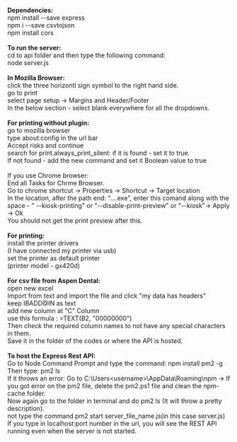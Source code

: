 <b>Dependencies:</b><br/>
npm install --save express<br/>
npm i --save csvtojson<br/>
npm install cors<br/>
<br/>
<b>To run the server:</b><br/>
cd to api folder and then type the following command:<br/>
node server.js<br/>
<br/>
<b>In Mozilla Browser:</b><br/>
click the three horizontl sign symbol to the right hand side.<br/>
go to print<br/>
select page setup -> Margins and Header/Footer<br/>
In the below section - select blank everywhere for all the dropdowns.<br/>
<br/>
<b>For printing without plugin:</b><br/>
go to mozilla browser<br/>
type about:config in the url bar<br/>
Accept risks and continue<br/>
search for print.always_print_silent: if it is found - set it to true.<br />
If not found - add the new command and set it Boolean value to true<br/>
<br/>
If you use Chrome browser:<br/>
End all Tasks for Chrme Browser.<br/>
Go to chrome shortcut -> Properties -> Shortcut -> Target location<br/>
In the location, after the path end: "....exe", enter this comand along with the space - " --kiosk-printing" or "--disable-print-preview" or "--kiosk"-> Apply -> Ok <br/>
You should not get the print preview after this.<br/>
<br/>
<b>For printing:</b><br/>
install the printer drivers<br/>
(I have connected my printer via usb)<br/>
set the printer as default printer<br/>
(printer model - gx420d)<br/>
<br/>
<b>For csv file from Aspen Dental:</b><br/>
open new excel<br/>
Import from text and import the file and click "my data has headers"<br/>
keep IBADD@IN as text<br/>
add new column at "C" Column<br/>
use this formula : =TEXT(B2, "00000000")<br/>
Then check the required column names to not have any special characters in them. <br/>
Save it in the folder of the codes or where the API is hosted. <br/>
<br/>
<b>To host the Express Rest API:</b><br/>
Go to Node Command Prompt and type the command: npm install pm2 -g <br/>
Then type: pm2 ls<br/>
If it throws an error: Go to C:\Users\<username>\AppData\Roaming\npm -> If you got error on the pm2 file, delete the pm2.ps1 file and clean the npm-cache folder.<br/>
Now again go to the folder in terminal and do pm2 ls (It will throw a pretty description).<br />
not type the command pm2 start server_file_name.js(in this case server.js)<br/>
If you type in localhost:port number in the url, you will see the REST API running even when the server is not started.<br/>
